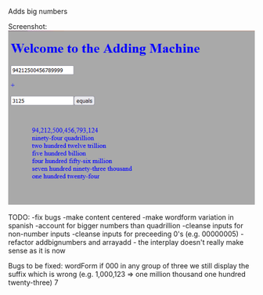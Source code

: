 Adds big numbers

Screenshot:
![Demo](demo.png)

TODO:
-fix bugs
-make content centered
-make wordform variation in spanish
-account for bigger numbers than quadrillion
-cleanse inputs for non-number inputs
-cleanse inputs for preceeding 0's (e.g. 00000005)
-refactor addbignumbers and arrayadd - the interplay doesn't really make sense as it is now

Bugs to be fixed:
wordForm
if 000 in any group of three we still display the suffix which is wrong (e.g. 1,000,123 => one million thousand one hundred twenty-three)
7
